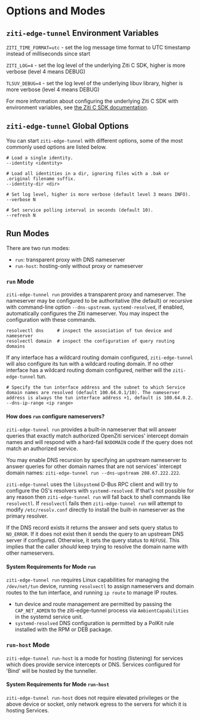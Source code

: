 
# Options and Modes

## `ziti-edge-tunnel` Environment Variables

`ZITI_TIME_FORMAT=utc` - set the log message time format to UTC timestamp instead of milliseconds since start

`ZITI_LOG=4` - set the log level of the underlying Ziti C SDK, higher is more verbose (level 4 means DEBUG)

`TLSUV_DEBUG=4` - set the log level of the underlying libuv library, higher is more verbose (level 4 means DEBUG)

For more information about configuring the underlying Ziti C SDK with environment variables, see [the Ziti C SDK documentation](/reference/developer/sdk/ziti-sdk-c.mdx).

## `ziti-edge-tunnel` Global Options

You can start `ziti-edge-tunnel` with different options, some of the most commonly used options are listed below.

```text
# Load a single identity.
--identity <identity>
```

```text
# Load all identities in a dir, ignoring files with a .bak or .original filename suffix.
--identity-dir <dir>
```

```text
# Set log level, higher is more verbose (default level 3 means INFO).
--verbose N
```

```text
# Set service polling interval in seconds (default 10).
--refresh N
```

## Run Modes

There are two run modes:

* `run`: transparent proxy with DNS nameserver
* `run-host`: hosting-only without proxy or nameserver

### `run` Mode

`ziti-edge-tunnel run` provides a transparent proxy and nameserver. The nameserver may be configured to be authoritative (the default) or recursive with command-line option `--dns-upstream`. `systemd-resolved`, if enabled, automatically configures the Ziti nameserver. You may inspect the configuration with these commands.

```text
resolvectl dns     # inspect the association of tun device and nameserver
resolvectl domain  # inspect the configuration of query routing domains
```

If any interface has a wildcard routing domain configured, `ziti-edge-tunnel` will also configure its tun with a wildcard routing domain. If no other interface has a wildcard routing domain configured, neither will the `ziti-edge-tunnel` tun.

```text
# Specify the tun interface address and the subnet to which Service domain names are resolved (default 100.64.0.1/10). The nameserver address is always the tun interface address +1, default is 100.64.0.2.
--dns-ip-range <ip range>
```

#### How does `run` configure nameservers?

`ziti-edge-tunnel run` provides a built-in nameserver that will answer queries that exactly match authorized OpenZiti services' intercept domain names and will respond with a hard-fail `NXDOMAIN` code if the query does not match an authorized service.

You may enable DNS recursion by specifying an upstream nameserver to answer queries for other domain names that are not services' intercept domain names: `ziti-edge-tunnel run --dns-upstream 208.67.222.222`.

`ziti-edge-tunnel` uses the `libsystemd` D-Bus RPC client and will try to configure the OS's resolvers with `systemd-resolved`. If that's not possible for any reason then `ziti-edge-tunnel run` will fall back to shell commands like `resolvectl`. If `resolvectl` fails then `ziti-edge-tunnel run` will attempt to modify `/etc/resolv.conf` directly to install the built-in nameserver as the primary resolver.

If the DNS record exists it returns the answer and sets query status to `NO_ERROR`. If it does not exist then it sends the query to an upstream DNS server if configured. Otherwise, it sets the query status to `REFUSE`. This implies that the caller *should* keep trying to resolve the domain name with other nameservers.

#### System Requirements for Mode `run`

`ziti-edge-tunnel run` requires Linux capabilities for managing the `/dev/net/tun` device, running `resolvectl` to assign nameservers and domain routes to the tun interface, and running `ip route` to manage IP routes.

* tun device and route management are permitted by passing the `CAP_NET_ADMIN` to the ziti-edge-tunnel process via `AmbientCapabilities` in the systemd service unit.
* `systemd-resolved` DNS configuration is permitted by a PolKit rule installed with the RPM or DEB package.

### `run-host` Mode

`ziti-edge-tunnel run-host` is a mode for hosting (listening) for services which does provide service intercepts or DNS. Services configured for 'Bind' will be hosted by the tunneller.

#### System Requirements for Mode `run-host`

`ziti-edge-tunnel run-host` does not require elevated privileges or the above device or socket, only network egress to the servers for which it is hosting Services.
